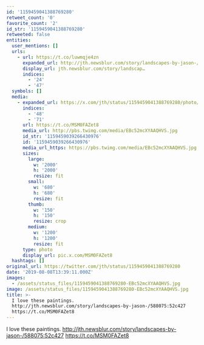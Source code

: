 ```yaml
---
id: '1159459041388769280'
retweet_count: '0'
favorite_count: '2'
id_str: '1159459041388769280'
retweeted: false
entities:
  user_mentions: []
  urls:
    - url: https://t.co/luwmqje4zn
      expanded_url: http://jth.newsblur.com/story/landscapes-by-jason-/588075:52c427
      display_url: jth.newsblur.com/story/landscap…
      indices:
        - '24'
        - '47'
  symbols: []
  media:
    - expanded_url: https://x.com/jth/status/1159459041388769280/photo/1
      indices:
        - '48'
        - '71'
      url: https://t.co/MSM0FAZet8
      media_url: http://pbs.twimg.com/media/EBc52mcXYAAQHVS.jpg
      id_str: '1159459039266430976'
      id: '1159459039266430976'
      media_url_https: https://pbs.twimg.com/media/EBc52mcXYAAQHVS.jpg
      sizes:
        large:
          w: '2000'
          h: '2000'
          resize: fit
        small:
          w: '680'
          h: '680'
          resize: fit
        thumb:
          w: '150'
          h: '150'
          resize: crop
        medium:
          w: '1200'
          h: '1200'
          resize: fit
      type: photo
      display_url: pic.x.com/MSM0FAZet8
  hashtags: []
original_url: https://twitter.com/jth/status/1159459041388769280
date: '2019-08-08T13:39:11.000Z'
images:
  - /assets/status_files/1159459041388769280-EBc52mcXYAAQHVS.jpg
image: /assets/status_files/1159459041388769280-EBc52mcXYAAQHVS.jpg
title: >-
  I love these paintings.
  http://jth.newsblur.com/story/landscapes-by-jason-/588075:52c427
  https://t.co/MSM0FAZet8
---
```


I love these paintings. http://jth.newsblur.com/story/landscapes-by-jason-/588075:52c427 https://t.co/MSM0FAZet8